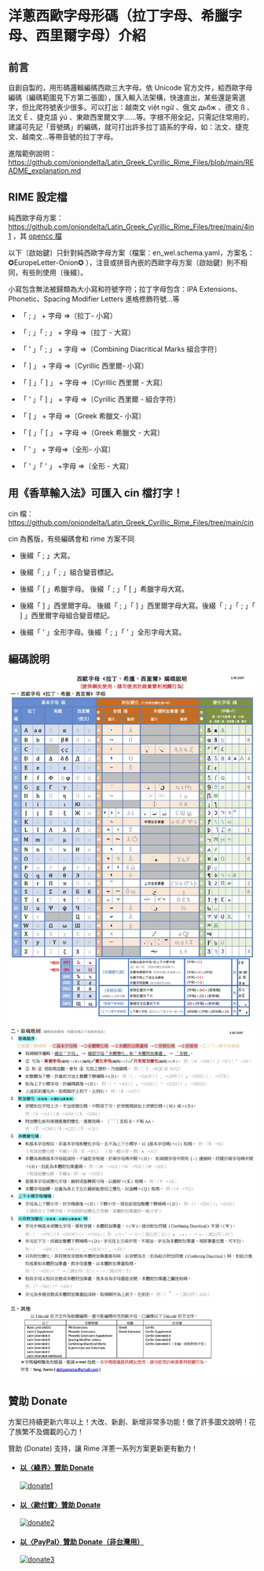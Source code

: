 # 洋蔥西歐字母形碼（拉丁字母、希臘字母、西里爾字母）介紹

## 前言

自創自製的，用形碼邏輯編碼西歐三大字母。依 Unicode 官方文件，給西歐字母編碼（編碼範圍見下方第二張圖），匯入輸入法架構，快速直出，某些還是需選字，但比爬符號表少很多。可以打出：越南文 việt ngữ 、俄文 дьбж 、德文 ß 、法文 É 、捷克語 ýú 、東歐西里爾文字……等。字根不用全記，只需記住常用的，建議可先記「音號碼」的編碼，就可打出許多拉丁語系的字母，如：法文、捷克文、越南文…等帶音號的拉丁字母。

進階範例說明：https://github.com/oniondelta/Latin_Greek_Cyrillic_Rime_Files/blob/main/README_explanation.md

## RIME 設定檔

純西歐字母方案：https://github.com/oniondelta/Latin_Greek_Cyrillic_Rime_Files/tree/main/4in1 ，其 [opencc 檔](https://github.com/oniondelta/Latin_Greek_Cyrillic_Rime_Files/tree/main/opencc) 

以下〔啟始鍵〕只針對純西歐字母方案（檔案：en_wel.schema.yaml，方案名：✪EuropeLetter-Onion✪ ），注音或拼音內嵌的西歐字母方案〔啟始鍵〕則不相同，有些則使用〔後綴〕。

小寫包含無法被歸類為大小寫和符號字符；拉丁字母包含：IPA Extensions、Phonetic、Spacing Modifier Letters 進格修飾符號…等

- 「 ; 」 + 字母 ⇒〔拉丁- 小寫〕

- 「 ; 」「 ; 」 + 字母 ⇒〔拉丁 - 大寫〕

- 「 ' 」「 ; 」 + 字母 ⇒〔Combining Diacritical Marks 組合字符〕

- 「 \] 」 + 字母 ⇒〔Cyrillic 西里爾- 小寫〕

- 「 \] 」「 \] 」 + 字母 ⇒〔Cyrillic 西里爾 - 大寫〕

- 「 ' 」「 \] 」 + 字母 ⇒〔Cyrillic 西里爾 - 組合字符〕

- 「 \[ 」 + 字母 ⇒〔Greek 希臘文- 小寫〕

- 「 \[ 」「 \[ 」 + 字母 ⇒〔Greek 希臘文 - 大寫〕

- 「 ' 」 + 字母⇒〔全形- 小寫〕

- 「 ' 」「 ' 」 +字母 ⇒〔全形 - 大寫〕

## 用《香草輸入法》可匯入 cin 檔打字！

cin 檔：https://github.com/oniondelta/Latin_Greek_Cyrillic_Rime_Files/tree/main/cin

cin 為舊版，有些編碼會和 rime 方案不同

- 後綴「 ; 」大寫。

- 後綴「 ; 」「 ; 」組合變音標記。

- 後綴「 \[ 」希臘字母。  後綴「 ; 」「 \[ 」希臘字母大寫。

- 後綴「 \] 」西里爾字母。  後綴「 ; 」「 \] 」西里爾字母大寫。後綴「 ; 」「 ; 」「 \] 」西里爾字母組合變音標記。

- 後綴「 ' 」全形字母。後綴「 ; 」「 ' 」全形字母大寫。

## 編碼說明

![介紹1](https://raw.githubusercontent.com/oniondelta/latin-greek-cyrillic-rime/main/latin-greek-cyrillic-2020_cht-1.jpg)
![介紹2](https://raw.githubusercontent.com/oniondelta/latin-greek-cyrillic-rime/main/latin-greek-cyrillic-2020_cht-2.jpg)

## 贊助 Donate

方案已持續更新六年以上！大改、新創、新增非常多功能！做了許多圖文說明！花了族繁不及備載的心力！

贊助 (Donate) 支持，讓 Rime 洋蔥一系列方案更新更有動力！

- #### [以〈綠界〉贊助 Donate](https://p.ecpay.com.tw/D555162)

    [![donate1](https://payment.ecpay.com.tw/Upload/QRCode/202010/QRCode_170c287e-2db8-4b50-b87f-8d36500a3958.png)](https://p.ecpay.com.tw/D555162)

- #### [以〈歐付寶〉贊助 Donate](https://qr.opay.tw/q1ql7)

    [![donate2](https://payment.opay.tw/Upload/Broadcaster/2294343/QRcode/QRCode_7AC0FA1CAD39F0B66CFD5513A2173D1A.png)](https://qr.opay.tw/q1ql7)

- #### [以〈PayPal〉贊助 Donate（非台灣用）](https://paypal.me/onioninput)

    [![donate3](https://github.com/user-attachments/assets/5ae6b20c-939d-4781-9f82-6865043ffeac)](https://paypal.me/onioninput)


